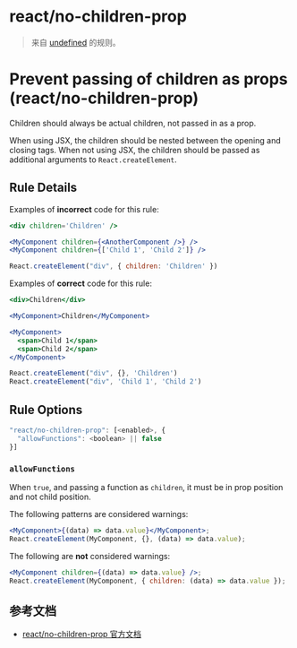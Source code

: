 # react/no-children-prop

> 来自 [undefined](undefined) 的规则。

# Prevent passing of children as props (react/no-children-prop)

Children should always be actual children, not passed in as a prop.

When using JSX, the children should be nested between the opening and closing
tags. When not using JSX, the children should be passed as additional
arguments to `React.createElement`.

## Rule Details

Examples of **incorrect** code for this rule:

```jsx
<div children='Children' />

<MyComponent children={<AnotherComponent />} />
<MyComponent children={['Child 1', 'Child 2']} />

React.createElement("div", { children: 'Children' })
```

Examples of **correct** code for this rule:

```jsx
<div>Children</div>

<MyComponent>Children</MyComponent>

<MyComponent>
  <span>Child 1</span>
  <span>Child 2</span>
</MyComponent>

React.createElement("div", {}, 'Children')
React.createElement("div", 'Child 1', 'Child 2')
```

## Rule Options

```js
"react/no-children-prop": [<enabled>, {
  "allowFunctions": <boolean> || false
}]
```

### `allowFunctions`

When `true`, and passing a function as `children`, it must be in prop position and not child position.

The following patterns are considered warnings:

```jsx
<MyComponent>{(data) => data.value}</MyComponent>;
React.createElement(MyComponent, {}, (data) => data.value);
```

The following are **not** considered warnings:

```jsx
<MyComponent children={(data) => data.value} />;
React.createElement(MyComponent, { children: (data) => data.value });
```

## 参考文档

- [react/no-children-prop 官方文档](https://github.com/yannickcr/eslint-plugin-react/blob/HEAD/docs/rules/no-children-prop.md)
